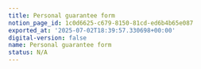 ```yaml
---
title: Personal guarantee form
notion_page_id: 1c0d6625-c679-8150-81cd-ed6b4b65e087
exported_at: '2025-07-02T18:39:57.330698+00:00'
digital-version: false
name: Personal guarantee form
status: N/A
---
```


